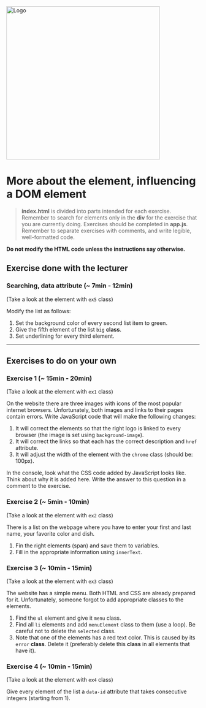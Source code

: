 <img alt="Logo" src="http://coderslab.pl/svg/logo-coderslab.svg" width="400">

# More about the element, influencing a DOM element

> **index.html** is divided into parts intended for each exercise.
Remember to search for elements only in the **div** for the exercise that you are currently doing.
Exercises should be completed in **app.js**.
Remember to separate exercises with comments, and write legible, well-formatted code.

**Do not modify the HTML code unless the instructions say otherwise.**

## Exercise done with the lecturer

### Searching, data attribute  (~ 7min - 12min)

(Take a look at the element with ```ex5``` class)

Modify the list as follows:
1. Set the background color of every second list item to green.
2. Give the fifth element of the list ```big``` **class**.
3. Set underlining for every third element.

-------------------------------------------------------------------------------

## Exercises to do on your own

### Exercise 1  (~ 15min - 20min)
(Take a look at the element with ```ex1``` class)

On the website there are three images with icons of the most popular internet browsers. Unfortunately, both images and links to their pages contain errors.
Write JavaScript code that will make the following changes:
1. It will correct the elements so that the right logo is linked to every browser (the image is set using ```background-image```).
2. It will correct the links so that each has the correct description and ```href``` attribute.
3. It will adjust the width of the element with the ```chrome``` class (should be: 100px).

In the console, look what the CSS code added by JavaScript looks like. Think about why it is added here.
Write the answer to this question in a comment to the exercise.

### Exercise 2 (~ 5min - 10min)
(Take a look at the element with ```ex2``` class)

There is a list on the webpage where you have to enter your first and last name, your favorite color and dish.
1. Fin the right elements (span) and save them to variables.
2. Fill in the appropriate information using ```innerText```.

### Exercise 3 (~ 10min - 15min)
(Take a look at the element with ```ex3``` class)

The website has a simple menu. Both HTML and CSS are already prepared for it. Unfortunately, someone forgot to add appropriate classes to the elements.
1. Find the ```ul``` element and give it ```menu``` class.
2. Find all ```li``` elements and add ```menuElement``` class to them (use a loop). Be careful not to delete the ```selected``` class.
3. Note that one of the elements has a red text color. This is caused by its ```error``` **class**. Delete it (preferably delete this **class** in all elements that have it).

### Exercise 4 (~ 10min - 15min)
(Take a look at the element with ```ex4``` class)

Give every element of the list a ```data-id``` attribute that takes consecutive integers (starting from 1).
